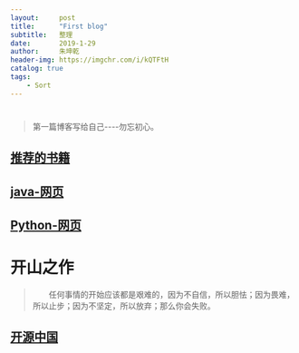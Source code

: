 ```yaml
---
layout:     post
title:      "First blog"
subtitle:   整理
date:       2019-1-29
author:     朱坤乾
header-img: https://imgchr.com/i/kQTFtH
catalog: true
tags:
    - Sort
---
```


# 

>第一篇博客写给自己----勿忘初心。

## [推荐的书籍](https://book.douban.com/subject/2567698/)

## [java-网页](https://www.zhihu.com/question/28477388)

## [Python-网页](http://cn.python-requests.org/zh_CN/latest/)

# 开山之作

>　　任何事情的开始应该都是艰难的，因为不自信，所以胆怯；因为畏难，所以止步；因为不坚定，所以放弃；那么你会失败。

## [开源中国](https://www.oschina.net/)